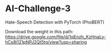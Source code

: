 # AI-Challenge-3
Hate-Speech Detection with PyTorch (PhoBERT)


Download the weight in this path:
https://drive.google.com/file/d/1qEnzh_KzHnaLv-hCs8i121pNPJ2Qt5tg/view?usp=sharing
